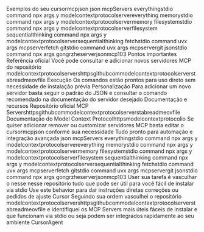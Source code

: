  Exemplos do seu cursormcpjson
json
mcpServers 
everythingstdio 
command npx
args y modelcontextprotocolservereverything
memorystdio 
command npx
args y modelcontextprotocolservermemory
filesystemstdio 
command npx
args y modelcontextprotocolserverfilesystem
sequentialthinking 
command npx
args y modelcontextprotocolserversequentialthinking
fetchstdio 
command uvx
args mcpserverfetch
gitstdio 
command uvx
args mcpservergit
jsonstdio 
command npx
args gongrzheserverjsonmcp103
 Pontos importantes
 Referência oficial Você pode consultar e adicionar novos servidores MCP do repositório modelcontextprotocolservershttpsgithubcommodelcontextprotocolserverstabreadmeovfile
 Execução Os comandos estão prontos para uso direto sem necessidade de instalação prévia
 Personalização Para adicionar um novo servidor basta seguir o padrão do JSON e consultar o comando recomendado na documentação do servidor desejado
 Documentação e recursos
 Repositório oficial MCP Servershttpsgithubcommodelcontextprotocolserverstabreadmeovfile
 Documentação do Model Context Protocolhttpsmodelcontextprotocolio
Se quiser adicionar remover ou customizar servidores MCP basta editar o cursormcpjson conforme sua necessidade Tudo pronto para automação e integração avançada
json
mcpServers 
everythingstdio 
command npx
args y modelcontextprotocolservereverything
memorystdio 
command npx
args y modelcontextprotocolservermemory
filesystemstdio 
command npx
args y modelcontextprotocolserverfilesystem
sequentialthinking 
command npx
args y modelcontextprotocolserversequentialthinking
fetchstdio 
command uvx
args mcpserverfetch
gitstdio 
command uvx
args mcpservergit
jsonstdio 
command npx
args gongrzheserverjsonmcp103
User
sua tarefa é vasculhar o nesse nesse repositório tudo que pode ser útil para você fácil de instalar via stdio
Use este behavior para dar instruções diretas correções ou pedidos de ajuste
Cursor
 Seguindo sua ordem vasculhei o repositório modelcontextprotocolservershttpsgithubcommodelcontextprotocolserverstabreadmeovfile e identifiquei os MCP Servers mais úteis fáceis de instalar e que funcionam via stdio ou seja podem ser integrados rapidamente ao seu ambiente CursorAgent